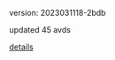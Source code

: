 version: 2023031118-2bdb

updated 45 avds

[details](https://github.com/0x74f917491bfa7ebfa379/ali_avd_db/blob/master/change_log/2023/03/11/18/2bdb.txt)